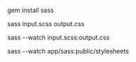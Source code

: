 

gem install sass

sass input.scss output.css

sass --watch input.scss:output.css

sass --watch app/sass:public/stylesheets
